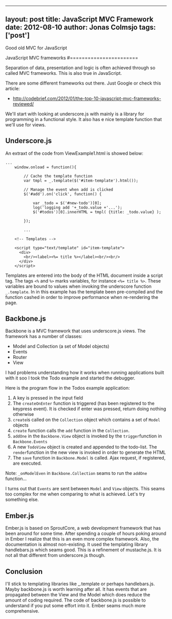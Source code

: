 
---
layout: post
title: JavaScript MVC Framework
date: 2012-08-10
author: Jonas Colmsjo
tags: ['post']
---

Good old MVC for JavaScript





JavaScript MVC frameworks
#=======================


Separation of data, presentation and logic is often achieved through so called MVC frameworks. This is also true in JavaScript.

There are some different frameworks out there. Just Google or check this article:

 * http://codebrief.com/2012/01/the-top-10-javascript-mvc-frameworks-reviewed/

We'll start with looking at underscore.js with mainly is a library for programming in a functional style. It also has e nice template function that we'll use for views.


Underscore.js
------------

An extraxt of the code from ViewExample1.html is showed below:

``` 
...
	window.onload = function(){

		// Cache the template function 
		var tmpl = _.template($('#item-template').html());
		
		// Manage the event when add is clicked
		$('#add').on('click', function() {
			
			var _todo = $('#new-todo')[0];
			log('logging add '+_todo.value +'...');
			$('#todos')[0].innerHTML = tmpl( {title: _todo.value} );
			
		});
		
		...

	<!-- Templates -->
	
	<script type="text/template" id="item-template">
	  <div>
	    <br/><label><%= title %></label><br/><br/>
	  </div>
	</script>

```

Templates are entered into the body of the HTML document inside a script tag. The tags `<%` and `%>` marks variables, for instance `<%= title %>`. These variables are bound to values when invoking the underscore function `_.template`. In in this example has the template been pre-compiled and the function cashed in order to improve performance when re-rendering the page.


Backbone.js
-----------

Backbone is a MVC framework that uses underscore.js views. The framework has a number of classes:

 * Model and Collection (a set of Model objects)
 * Events
 * Router
 * View

I had problems understanding how it works when running applications built with it soo I took the Todo example and started the debugger. 

Here is the program flow in the Todos example application:

1. A key is pressed in the input field
1. The `createOnEnter` function is triggered (has been registered to the keypress event). It is checked if enter was pressed, return doing nothing otherwise
1. `create`is called on the `Collection` object which contains a set of `Model` objects
1. `create` function calls the `add` function in the `Collection`. 
1. `addOne` in the `Backbone.View` object is invoked by the `trigger`function in `Backbone.Events`
1. A new `TodoView` object is created and appended to the todo-list. The `render`function in the new view is invoked in order to generate the HTML
1. The `save` function in `Backbone.Model` is called. Ajax request, if registered, are executed.

Note: `_onModelEven` in `Backbone.Collection` seams to run the `addOne` function…

I turns out that `Events` are sent between `Model` and `View` objects. 
This seams too complex for me when comparing to what is achieved. Let's try something else.


Ember.js
--------

Ember.js is based on SproutCore, a web development framework that has been around for some time. After spending a couple of hours poking around in Ember I realize that this is an even more complex framework. Also, the documentation is almost non-existing. It used the templating library handlebars.js which seams good. This is a refinement of mustache.js. It is not all that different from underscore.js though.


Conclusion
----------

I'll stick to templating libraries like _.template or perhaps handlebars.js. Mayby backbone.js is worth learning after all. It has events that are propagated between the View and the Model which does reduce the amount of coding required. The code of backbone.js is possible to understand if you put some effort into it. Ember seams much more comprehensive.

